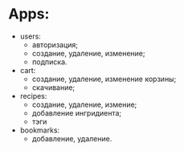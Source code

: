 # Apps:
* users:
  - авторизация;
  - создание, удаление, изменение;
  - подписка.  
* cart:
  - создание, удаление, изменение корзины;
  - скачивание;  
* recipes:
  - создание, удаление, измение;
  - добавление ингридиента;
  - тэги
* bookmarks:
  - добавление, удаление.